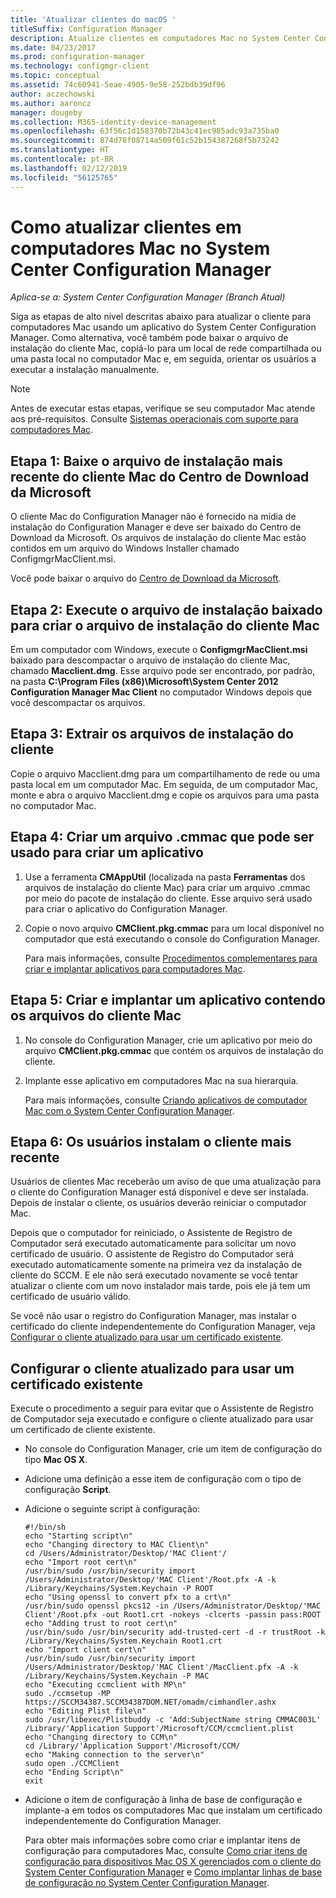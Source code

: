 ```yaml
---
title: 'Atualizar clientes do macOS '
titleSuffix: Configuration Manager
description: Atualize clientes em computadores Mac no System Center Configuration Manager.
ms.date: 04/23/2017
ms.prod: configuration-manager
ms.technology: configmgr-client
ms.topic: conceptual
ms.assetid: 74c60941-5eae-4905-9e58-252bdb39df96
author: aczechowski
ms.author: aaroncz
manager: dougeby
ms.collection: M365-identity-device-management
ms.openlocfilehash: 63f56c1d158370b72b43c41ec985adc93a735ba0
ms.sourcegitcommit: 874d78f08714a509f61c52b154387268f5b73242
ms.translationtype: HT
ms.contentlocale: pt-BR
ms.lasthandoff: 02/12/2019
ms.locfileid: "56125765"
---
```

# <a name="how-to-upgrade-clients-on-mac-computers-in-system-center-configuration-manager"></a>Como atualizar clientes em computadores Mac no System Center Configuration Manager

*Aplica-se a: System Center Configuration Manager (Branch Atual)*

Siga as etapas de alto nível descritas abaixo para atualizar o cliente para computadores Mac usando um aplicativo do System Center Configuration Manager. Como alternativa, você também pode baixar o arquivo de instalação do cliente Mac, copiá-lo para um local de rede compartilhada ou uma pasta local no computador Mac e, em seguida, orientar os usuários a executar a instalação manualmente.  

> [!NOTE]  
>  Antes de executar estas etapas, verifique se seu computador Mac atende aos pré-requisitos. Consulte [Sistemas operacionais com suporte para computadores Mac](../../../plan-design/configs/supported-operating-systems-for-clients-and-devices.md#mac-computers).  

## <a name="step-1-download-the-latest-mac-client-installation-file-from-the-microsoft-download-center"></a>Etapa 1: Baixe o arquivo de instalação mais recente do cliente Mac do Centro de Download da Microsoft  
 O cliente Mac do Configuration Manager não é fornecido na mídia de instalação do Configuration Manager e deve ser baixado do Centro de Download da Microsoft. Os arquivos de instalação do cliente Mac estão contidos em um arquivo do Windows Installer chamado ConfigmgrMacClient.msi.  

 Você pode baixar o arquivo do [Centro de Download da Microsoft](http://go.microsoft.com/fwlink/p/?LinkId=525184).  

## <a name="step-2-run-the-downloaded-installation-file-to-create-the-mac-client-installation-file"></a>Etapa 2: Execute o arquivo de instalação baixado para criar o arquivo de instalação do cliente Mac  
 Em um computador com Windows, execute o **ConfigmgrMacClient.msi** baixado para descompactar o arquivo de instalação do cliente Mac, chamado **Macclient.dmg**. Esse arquivo pode ser encontrado, por padrão, na pasta **C:\Program Files (x86)\Microsoft\System Center 2012 Configuration Manager Mac Client** no computador Windows depois que você descompactar os arquivos.  

## <a name="step-3-extract-the-client-installation-files"></a>Etapa 3: Extrair os arquivos de instalação do cliente  
 Copie o arquivo Macclient.dmg para um compartilhamento de rede ou uma pasta local em um computador Mac. Em seguida, de um computador Mac, monte e abra o arquivo Macclient.dmg e copie os arquivos para uma pasta no computador Mac.  

## <a name="step-4-create-a-cmmac-file-that-can-be-used-to-create-an-application"></a>Etapa 4: Criar um arquivo .cmmac que pode ser usado para criar um aplicativo  

1. Use a ferramenta **CMAppUtil** (localizada na pasta **Ferramentas** dos arquivos de instalação do cliente Mac) para criar um arquivo .cmmac por meio do pacote de instalação do cliente. Esse arquivo será usado para criar o aplicativo do Configuration Manager.  

2. Copie o novo arquivo **CMClient.pkg.cmmac** para um local disponível no computador que está executando o console do Configuration Manager.  

   Para mais informações, consulte [Procedimentos complementares para criar e implantar aplicativos para computadores Mac](/sccm/apps/get-started/creating-mac-computer-applications#supplemental-procedures-to-create-and-deploy-applications-for-mac-computers).  

## <a name="step-5-create-and-deploy-an-application-containing-the-mac-client-files"></a>**Etapa 5:** Criar e implantar um aplicativo contendo os arquivos do cliente Mac  

1. No console do Configuration Manager, crie um aplicativo por meio do arquivo **CMClient.pkg.cmmac** que contém os arquivos de instalação do cliente.  

2. Implante esse aplicativo em computadores Mac na sua hierarquia.  

   Para mais informações, consulte [Criando aplicativos de computador Mac com o System Center Configuration Manager](../../../../apps/get-started/creating-mac-computer-applications.md).  

## <a name="step-6-users-install-the-latest-client"></a>Etapa 6: Os usuários instalam o cliente mais recente  
 Usuários de clientes Mac receberão um aviso de que uma atualização para o cliente do Configuration Manager está disponível e deve ser instalada. Depois de instalar o cliente, os usuários deverão reiniciar o computador Mac.  

 Depois que o computador for reiniciado, o Assistente de Registro de Computador será executado automaticamente para solicitar um novo certificado de usuário. O assistente de Registro do Computador será executado automaticamente somente na primeira vez da instalação de cliente do SCCM. E ele não será executado novamente se você tentar atualizar o cliente com um novo instalador mais tarde, pois ele já tem um certificado de usuário válido. 

 Se você não usar o registro do Configuration Manager, mas instalar o certificado do cliente independentemente do Configuration Manager, veja [Configurar o cliente atualizado para usar um certificado existente](#BKMK_UpgradingClient_MachineEnrollment).  

##  <a name="BKMK_UpgradingClient_MachineEnrollment"></a> Configurar o cliente atualizado para usar um certificado existente  
 Execute o procedimento a seguir para evitar que o Assistente de Registro de Computador seja executado e configure o cliente atualizado para usar um certificado de cliente existente.  

- No console do Configuration Manager, crie um item de configuração do tipo **Mac OS X**.  

- Adicione uma definição a esse item de configuração com o tipo de configuração **Script**.  

- Adicione o seguinte script à configuração:  

  ```  
  #!/bin/sh  
  echo "Starting script\n"  
  echo "Changing directory to MAC Client\n"  
  cd /Users/Administrator/Desktop/'MAC Client'/  
  echo "Import root cert\n"  
  /usr/bin/sudo /usr/bin/security import /Users/Administrator/Desktop/'MAC Client'/Root.pfx -A -k /Library/Keychains/System.Keychain -P ROOT  
  echo "Using openssl to convert pfx to a crt\n"  
  /usr/bin/sudo openssl pkcs12 -in /Users/Administrator/Desktop/'MAC Client'/Root.pfx -out Root1.crt -nokeys -clcerts -passin pass:ROOT  
  echo "Adding trust to root cert\n"  
  /usr/bin/sudo /usr/bin/security add-trusted-cert -d -r trustRoot -k /Library/Keychains/System.Keychain Root1.crt  
  echo "Import client cert\n"  
  /usr/bin/sudo /usr/bin/security import /Users/Administrator/Desktop/'MAC Client'/MacClient.pfx -A -k /Library/Keychains/System.Keychain -P MAC  
  echo "Executing ccmclient with MP\n"  
  sudo ./ccmsetup -MP https://SCCM34387.SCCM34387DOM.NET/omadm/cimhandler.ashx  
  echo "Editing Plist file\n"  
  sudo /usr/libexec/Plistbuddy -c 'Add:SubjectName string CMMAC003L' /Library/'Application Support'/Microsoft/CCM/ccmclient.plist  
  echo "Changing directory to CCM\n"  
  cd /Library/'Application Support'/Microsoft/CCM/  
  echo "Making connection to the server\n"  
  sudo open ./CCMClient  
  echo "Ending Script\n"  
  exit  

  ```  

- Adicione o item de configuração à linha de base de configuração e implante-a em todos os computadores Mac que instalam um certificado independentemente do Configuration Manager.  

  Para obter mais informações sobre como criar e implantar itens de configuração para computadores Mac, consulte [Como criar itens de configuração para dispositivos Mac OS X gerenciados com o cliente do System Center Configuration Manager](../../../../compliance/deploy-use/create-configuration-items-for-mac-os-x-devices-managed-with-the-client.md) e [Como implantar linhas de base de configuração no System Center Configuration Manager](../../../../compliance/deploy-use/deploy-configuration-baselines.md).  
